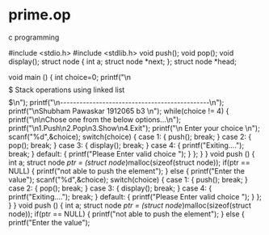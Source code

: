 # prime.op
c programming

#include <stdio.h>
#include <stdlib.h>
void push();
void pop();
void display();
struct node
{
int a;
struct node *next;
};
struct node *head;

void main ()
{
    int choice=0;
    printf("\n$$$$$$$$$ Stack operations using linked list $$$$$$$$$\n");
    printf("\n----------------------------------------------\n");
    printf("\nShubham Pawaskar 1912065 b3 \n");
    while(choice != 4)
    {
        printf("\n\nChose one from the below options...\n");
        printf("\n1.Push\n2.Pop\n3.Show\n4.Exit");
        printf("\n Enter your choice \n");
scanf("%d",&choice);
        switch(choice)
        {
            case 1:
            {
                push();
                break;
            }
            case 2:
            {
                pop();
                break;
            }
            case 3:
            {
                display();
                break;
            }
            case 4:
            {
                printf("Exiting....");
                break;
            }
            default:
            {
                printf("Please Enter valid choice ");
            }
    };
}
}
void push ()
{
    int a;
    struct node *ptr = (struct node*)malloc(sizeof(struct node));
    if(ptr == NULL)
    {
        printf("not able to push the element");
    }
    else
    {
        printf("Enter the value");
scanf("%d",&choice);
        switch(choice)
        {
            case 1:
            {
                push();
                break;
            }
            case 2:
            {
                pop();
                break;
            }
            case 3:
            {
                display();
                break;
            }
            case 4:
            {
                printf("Exiting....");
                break;
            }
            default:
            {
                printf("Please Enter valid choice ");
            }
    };
}
}
void push ()
{
    int a;
    struct node *ptr = (struct node*)malloc(sizeof(struct node));
    if(ptr == NULL)
    {
        printf("not able to push the element");
    }
    else
    {
        printf("Enter the value");
